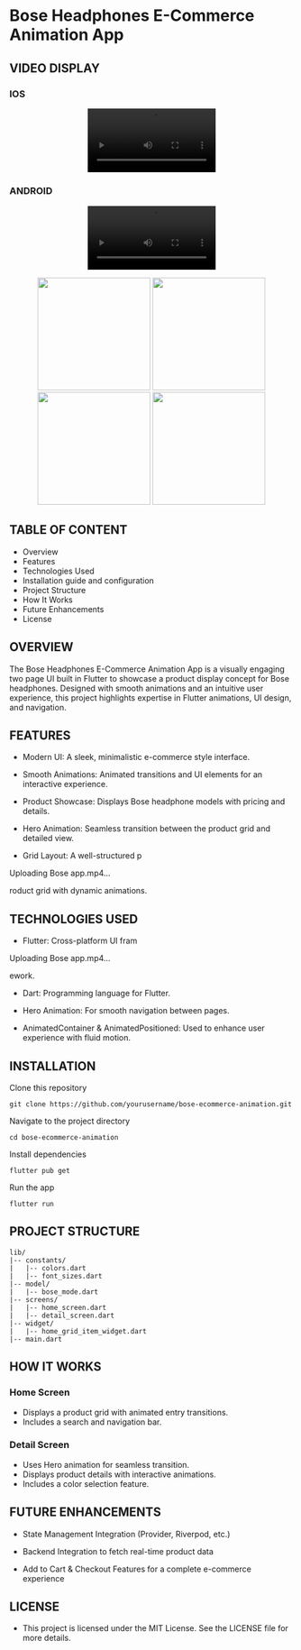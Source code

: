# Bose Headphones E-Commerce Animation App

## VIDEO DISPLAY
### IOS
<p align="center"> 
  <video width="45%" src="https://github.com/user-attachments/assets/18b9284d-22d9-4c38-b878-22da8bfe7034" controls></video>
</p>

### ANDROID
<p align="center">  
  <video width="45%" src="https://github.com/user-attachments/assets/ac054540-6e3f-411d-874f-8718e3dc5b29" controls></video>
</p>

<p align="center">
  <img src="https://github.com/user-attachments/assets/0c135453-ab9c-4f9a-86c4-684d6ecc3286" width="200"/>
  <img src="https://github.com/user-attachments/assets/f6e282cf-0139-4c7c-9881-d5dcc120de93" width="200"/>
  <img src="https://github.com/user-attachments/assets/92776cc5-9255-43ed-8327-e1bae2d037f5" width="200"/>
  <img src="https://github.com/user-attachments/assets/06e760aa-4ad2-4e03-b24b-7548090335e1" width="200"/>
</p>

## TABLE OF CONTENT
- Overview
- Features
- Technologies Used
- Installation guide and configuration
- Project Structure
- How It Works
- Future Enhancements
- License

## OVERVIEW
The Bose Headphones E-Commerce Animation App is a visually engaging two page UI built in Flutter to showcase a product display concept for Bose headphones. Designed with smooth animations and an intuitive user experience, this project highlights expertise in Flutter animations, UI design, and navigation.

## FEATURES
- Modern UI: A sleek, minimalistic e-commerce style interface.

- Smooth Animations: Animated transitions and UI elements for an interactive experience.

- Product Showcase: Displays Bose headphone models with pricing and details.

- Hero Animation: Seamless transition between the product grid and detailed view.

- Grid Layout: A well-structured p

Uploading Bose app.mp4…

roduct grid with dynamic animations.

## TECHNOLOGIES USED
- Flutter: Cross-platform UI fram

Uploading Bose app.mp4…

ework.

- Dart: Programming language for Flutter.

- Hero Animation: For smooth navigation between pages.

- AnimatedContainer & AnimatedPositioned: Used to enhance user experience with fluid motion.

## INSTALLATION
Clone this repository
```
git clone https://github.com/yourusername/bose-ecommerce-animation.git
```

Navigate to the project directory
```
cd bose-ecommerce-animation
```

Install dependencies
```
flutter pub get
```

Run the app
```
flutter run
```

## PROJECT STRUCTURE
```
lib/
|-- constants/
|   |-- colors.dart
|   |-- font_sizes.dart
|-- model/
|   |-- bose_mode.dart
|-- screens/
|   |-- home_screen.dart
|   |-- detail_screen.dart
|-- widget/
|   |-- home_grid_item_widget.dart
|-- main.dart
```

## HOW IT WORKS
### Home Screen
- Displays a product grid with animated entry transitions.
- Includes a search and navigation bar.

### Detail Screen
- Uses Hero animation for seamless transition.
- Displays product details with interactive animations.
- Includes a color selection feature.

## FUTURE ENHANCEMENTS
- State Management Integration (Provider, Riverpod, etc.)

- Backend Integration to fetch real-time product data

- Add to Cart & Checkout Features for a complete e-commerce experience

## LICENSE
- This project is licensed under the MIT License. See the LICENSE file for more details.
